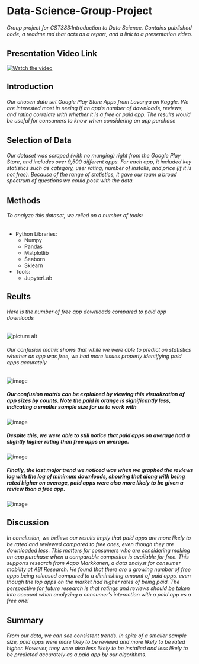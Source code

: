 # Data-Science-Group-Project
###### Group project for CST383:Introduction to Data Science.  Contains published code, a readme.md that acts as a report, and a link to a presentation video.

## Presentation Video Link
[![Watch the video](https://img.youtube.com/vi/TZSPXR9PsAI/maxresdefault.jpg)](https://youtu.be/TZSPXR9PsAI)

## Introduction
###### Our chosen data set Google Play Store Apps from Lavanya on Kaggle. We are interested most in seeing if an app’s number of downloads, reviews, and rating correlate with whether it is a free or paid app. The results would be useful for consumers to know when considering an app purchase

## Selection of Data
###### Our dataset was scraped (with no munging) right from the Google Play Store, and includes over 9,500 different apps. For each app, it included key statistics such as category, user rating, number of installs, and price (if it is not free). Because of the range of statistics, it gave our team a broad spectrum of questions we could posit with the data.

## Methods
###### To analyze this dataset, we relied on a number of tools:
* Python Libraries:
  * Numpy
  * Pandas
  * Matplotlib
  * Seaborn
  * Sklearn
* Tools:
  * JupyterLab

## Reults
###### Here is the number of free app downloads compared to paid app downloads
![picture alt](https://user-images.githubusercontent.com/74388707/155828645-7bd6c38f-d0ea-4142-9506-5aca9637cb0a.png)

###### Our confusion matrix shows that while we were able to predict on statistics whether an app was free, we had more issues properly identifying paid apps accurately 
![image](https://user-images.githubusercontent.com/74388707/155828686-e4b09393-1528-4151-bbb5-092f20d6ff70.png)

##### Our confusion matrix can be explained by viewing this visualization of app sizes by counts. Note the paid in orange is significantly less, indicating a smaller sample size for us to work with
![image](https://user-images.githubusercontent.com/74388707/155828722-76df928d-aebc-497e-908d-365219ee54b5.png)

##### Despite this, we were able to still notice that paid apps on average had a slightly higher rating than free apps on average.
![image](https://user-images.githubusercontent.com/74388707/155828738-5c525b2b-87ae-474e-b875-28bfcc9ffa13.png)

##### Finally, the last major trend we noticed was when we graphed the reviews log with the log of minimum downloads, showing that along with being rated higher on average, paid apps were also more likely to be given a review than a free app.
![image](https://user-images.githubusercontent.com/74388707/155828747-2dfa5602-7fb2-46a8-bbd4-087f12111996.png)


## Discussion
###### In conclusion, we believe our results imply that paid apps are more likely to be rated and reviewed compared to free ones, even though they are downloaded less. This matters for consumers who are considering making an app purchase when a comparable competitor is available for free. This supports research from Aapo Markkanen, a data analyst for consumer mobility at ABI Research. He found that there are a growing number of free apps being released compared to a diminishing amount of paid apps, even though the top apps  on the market had higher rates of being paid. The perspective for future research is that ratings and reviews should be taken into account when analyzing a consumer’s interaction with a paid app vs a free one!

## Summary
###### From our data, we can see consistent trends. In spite of a smaller sample size, paid apps were more likey to be reviewd and more likely to be rated higher. However, they were also less likely to be installed and less likely to be predicted accurately as a paid app by our algorithms.

